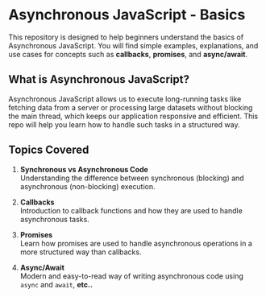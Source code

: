 # Asynchronous JavaScript - Basics

This repository is designed to help beginners understand the basics of Asynchronous JavaScript. You will find simple examples, explanations, and use cases for concepts such as **callbacks**, **promises**, and **async/await**.

## What is Asynchronous JavaScript?

Asynchronous JavaScript allows us to execute long-running tasks like fetching data from a server or processing large datasets without blocking the main thread, which keeps our application responsive and efficient. This repo will help you learn how to handle such tasks in a structured way.

## Topics Covered

1. **Synchronous vs Asynchronous Code**  
   Understanding the difference between synchronous (blocking) and asynchronous (non-blocking) execution.

2. **Callbacks**  
   Introduction to callback functions and how they are used to handle asynchronous tasks.

3. **Promises**  
   Learn how promises are used to handle asynchronous operations in a more structured way than callbacks.

4. **Async/Await**  
   Modern and easy-to-read way of writing asynchronous code using `async` and `await`, **etc..**
